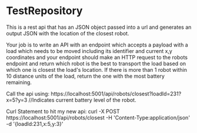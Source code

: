 # TestRepository   

This is a rest api that has an JSON object passed into a url and generates an output JSON with the location of the closest robot.

Your job is to write an API with an endpoint which accepts a payload with a load which needs to be moved including its identifier and current x,y coordinates and your endpoint should make an HTTP request to the robots endpoint and return which robot is the best to transport the load based on which one is closest the load's location. If there is more than 1 robot within 10 distance units of the load, return the one with the most battery remaining.

Call the api using:  https://localhost:5001/api/robots/closest?loadId=231?x=5?y=3 //Indicates current battery level of the robot.

Curl Statement to hit my new api:
curl -X POST https://localhost:5001/api/robots/closest
   -H 'Content-Type:application/json'
   -d '{loadId:231,x:5,y:3}'
